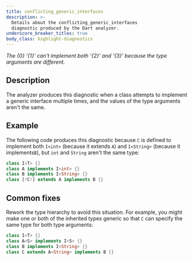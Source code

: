 ```yaml
---
title: conflicting_generic_interfaces
description: >-
  Details about the conflicting_generic_interfaces
  diagnostic produced by the Dart analyzer.
underscore_breaker_titles: true
body_class: highlight-diagnostics
---
```


_The {0} '{1}' can't implement both '{2}' and '{3}' because the type arguments
are different._

## Description

The analyzer produces this diagnostic when a class attempts to implement a
generic interface multiple times, and the values of the type arguments
aren't the same.

## Example

The following code produces this diagnostic because `C` is defined to
implement both `I<int>` (because it extends `A`) and `I<String>` (because
it implements`B`), but `int` and `String` aren't the same type:

```dart
class I<T> {}
class A implements I<int> {}
class B implements I<String> {}
class [!C!] extends A implements B {}
```

## Common fixes

Rework the type hierarchy to avoid this situation. For example, you might
make one or both of the inherited types generic so that `C` can specify the
same type for both type arguments:

```dart
class I<T> {}
class A<S> implements I<S> {}
class B implements I<String> {}
class C extends A<String> implements B {}
```
